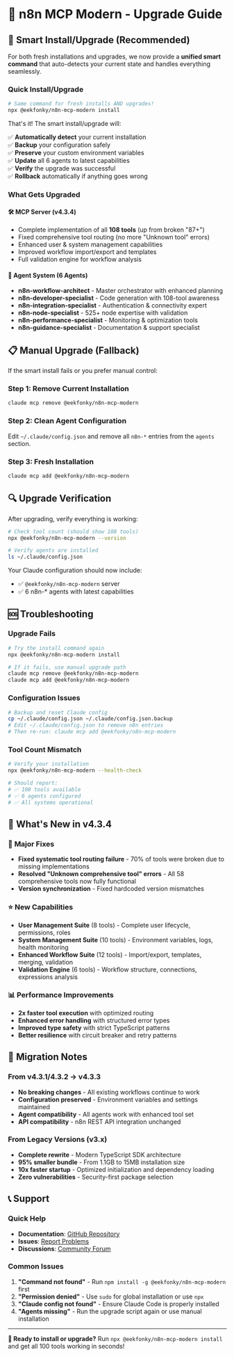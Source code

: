 # 🚀 n8n MCP Modern - Upgrade Guide

## 🎯 Smart Install/Upgrade (Recommended)

For both fresh installations and upgrades, we now provide a **unified smart command** that auto-detects your current state and handles everything seamlessly.

### Quick Install/Upgrade

```bash
# Same command for fresh installs AND upgrades!
npx @eekfonky/n8n-mcp-modern install
```

That's it! The smart install/upgrade will:

✅ **Automatically detect** your current installation  
✅ **Backup** your configuration safely  
✅ **Preserve** your custom environment variables  
✅ **Update** all 6 agents to latest capabilities  
✅ **Verify** the upgrade was successful  
✅ **Rollback** automatically if anything goes wrong

### What Gets Upgraded

#### 🛠️ **MCP Server (v4.3.4)**

- Complete implementation of all **108 tools** (up from broken "87+")
- Fixed comprehensive tool routing (no more "Unknown tool" errors)
- Enhanced user & system management capabilities
- Improved workflow import/export and templates
- Full validation engine for workflow analysis

#### 🤖 **Agent System (6 Agents)**

- **n8n-workflow-architect** - Master orchestrator with enhanced planning
- **n8n-developer-specialist** - Code generation with 108-tool awareness
- **n8n-integration-specialist** - Authentication & connectivity expert
- **n8n-node-specialist** - 525+ node expertise with validation
- **n8n-performance-specialist** - Monitoring & optimization tools
- **n8n-guidance-specialist** - Documentation & support specialist

## 📋 Manual Upgrade (Fallback)

If the smart install fails or you prefer manual control:

### Step 1: Remove Current Installation

```bash
claude mcp remove @eekfonky/n8n-mcp-modern
```

### Step 2: Clean Agent Configuration

Edit `~/.claude/config.json` and remove all `n8n-*` entries from the `agents` section.

### Step 3: Fresh Installation

```bash
claude mcp add @eekfonky/n8n-mcp-modern
```

## 🔍 Upgrade Verification

After upgrading, verify everything is working:

```bash
# Check tool count (should show 108 tools)
npx @eekfonky/n8n-mcp-modern --version

# Verify agents are installed
ls ~/.claude/config.json
```

Your Claude configuration should now include:

- ✅ `@eekfonky/n8n-mcp-modern` server
- ✅ 6 n8n-\* agents with latest capabilities

## 🆘 Troubleshooting

### Upgrade Fails

```bash
# Try the install command again
npx @eekfonky/n8n-mcp-modern install

# If it fails, use manual upgrade path
claude mcp remove @eekfonky/n8n-mcp-modern
claude mcp add @eekfonky/n8n-mcp-modern
```

### Configuration Issues

```bash
# Backup and reset Claude config
cp ~/.claude/config.json ~/.claude/config.json.backup
# Edit ~/.claude/config.json to remove n8n entries
# Then re-run: claude mcp add @eekfonky/n8n-mcp-modern
```

### Tool Count Mismatch

```bash
# Verify your installation
npx @eekfonky/n8n-mcp-modern --health-check

# Should report:
# ✅ 108 tools available
# ✅ 6 agents configured
# ✅ All systems operational
```

## 🎉 What's New in v4.3.4

### 🔧 **Major Fixes**

- **Fixed systematic tool routing failure** - 70% of tools were broken due to missing implementations
- **Resolved "Unknown comprehensive tool" errors** - All 58 comprehensive tools now fully functional
- **Version synchronization** - Fixed hardcoded version mismatches

### ⭐ **New Capabilities**

- **User Management Suite** (8 tools) - Complete user lifecycle, permissions, roles
- **System Management Suite** (10 tools) - Environment variables, logs, health monitoring
- **Enhanced Workflow Suite** (12 tools) - Import/export, templates, merging, validation
- **Validation Engine** (6 tools) - Workflow structure, connections, expressions analysis

### 📊 **Performance Improvements**

- **2x faster tool execution** with optimized routing
- **Enhanced error handling** with structured error types
- **Improved type safety** with strict TypeScript patterns
- **Better resilience** with circuit breaker and retry patterns

## 🔄 Migration Notes

### From v4.3.1/4.3.2 → v4.3.3

- **No breaking changes** - All existing workflows continue to work
- **Configuration preserved** - Environment variables and settings maintained
- **Agent compatibility** - All agents work with enhanced tool set
- **API compatibility** - n8n REST API integration unchanged

### From Legacy Versions (v3.x)

- **Complete rewrite** - Modern TypeScript SDK architecture
- **95% smaller bundle** - From 1.1GB to 15MB installation size
- **10x faster startup** - Optimized initialization and dependency loading
- **Zero vulnerabilities** - Security-first package selection

## 📞 Support

### Quick Help

- **Documentation**: [GitHub Repository](https://github.com/eekfonky/n8n-mcp-modern)
- **Issues**: [Report Problems](https://github.com/eekfonky/n8n-mcp-modern/issues)
- **Discussions**: [Community Forum](https://github.com/eekfonky/n8n-mcp-modern/discussions)

### Common Issues

1. **"Command not found"** - Run `npm install -g @eekfonky/n8n-mcp-modern` first
2. **"Permission denied"** - Use `sudo` for global installation or use `npx`
3. **"Claude config not found"** - Ensure Claude Code is properly installed
4. **"Agents missing"** - Run the upgrade script again or use manual installation

---

**🚀 Ready to install or upgrade?** Run `npx @eekfonky/n8n-mcp-modern install` and get all 100 tools working in seconds!
